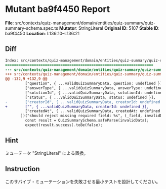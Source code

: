 # Mutant ba9f4450 Report

**File**: src/contexts/quiz-management/domain/entities/quiz-summary/quiz-summary-schema.spec.ts
**Mutator**: StringLiteral
**Original ID**: 5107
**Stable ID**: ba9f4450
**Location**: L136:10–L136:21

## Diff

```diff
Index: src/contexts/quiz-management/domain/entities/quiz-summary/quiz-summary-schema.spec.ts
===================================================================
--- src/contexts/quiz-management/domain/entities/quiz-summary/quiz-summary-schema.spec.ts	original
+++ src/contexts/quiz-management/domain/entities/quiz-summary/quiz-summary-schema.spec.ts	mutated #5107
@@ -132,9 +132,9 @@
         ["question", { ...validQuizSummaryData, question: undefined }],
         ["answerType", { ...validQuizSummaryData, answerType: undefined }],
         ["solutionId", { ...validQuizSummaryData, solutionId: undefined }],
         ["status", { ...validQuizSummaryData, status: undefined }],
-        ["creatorId", { ...validQuizSummaryData, creatorId: undefined }],
+        ["", { ...validQuizSummaryData, creatorId: undefined }],
         ["createdAt", { ...validQuizSummaryData, createdAt: undefined }],
       ])("should reject missing required field: %s", (_field, invalidData) => {
         const result = QuizSummarySchema.safeParse(invalidData);
         expect(result.success).toBe(false);
```

## Hint

ミューテータ "StringLiteral" による置換。

## Instruction

このサバイブ・ミューテーションを失敗させる最小テストを設計してください。
